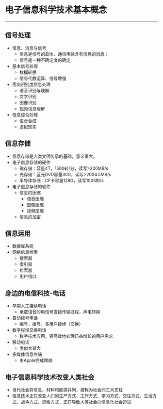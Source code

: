 # 电子信息科学技术基本概念

---

## 信号处理
* 信息、消息与信号
  * 信息是信号的载体，通信传输含有信息的消息；
  * 信号是一种不确定度的确定
* 基本信号处理
  * 数模转换
  * 信号代数运算、信号增强
* 面向识别度信息处理
  * 语音识别与理解
  * 文字识别
  * 图像识别
  * 视频信息理解
* 信息综合处理
  * 语音合成
  * 虚拟现实

## 信息存储
* 信息存储是人类文明传承的基础，意义重大。
* 电子信息存储的硬件
  * 磁存储：容量4T，1500转/分，读写>200MB/s
  * 光存储：蓝光DVD容量30G，读写>20X4.5MB/s
  * 半导体存储：CF卡容量128G，读写100MB/s
* 电子信息存储的软件
  * 信息的压缩
    * 语音压缩
    * 图像压缩
    * 视频压缩
  * 信息的加密
  
## 信息运用
* 数据库系统
* 网络信息检索
  * 搜索器
  * 索引器
  * 检索器
  * 用户借口

## 身边的电信科技-电话
* 早期人工接续电话
  * 承载语音的电信号直接传输过程，声电转换
* 自动拨号电话
  * 编号、拨号、多用户接续（交换）
* 数字程控交换电话
  * 数字技术应用，更高效地处理日益增长的用户需求
* 移动电话
  * 类似大哥大
* 多媒体信息终端
  * 由Apple完成跨越

## 电子信息科学技术改变人类社会
* 当代社会将信息、材料和能源并列，被称为社会的三大支柱
* 信息技术正在改变人们的生产方式、工作方式、学习方式、交往方式、生活方式、战争方式、思维方式，正在导致人类社会向信息化社会迈进